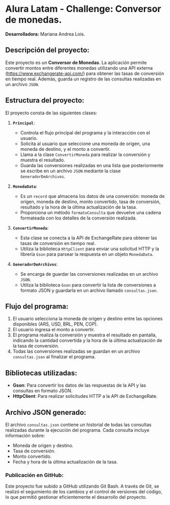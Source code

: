 # Alura Latam - Challenge: Conversor de monedas.

**Desarrolladora:** Mariana Andrea Lois.

## Descripción del proyecto:

Este proyecto es un **Conversor de Monedas**.
La aplicación permite convertir montos entre diferentes monedas utilizando una API externa (https://www.exchangerate-api.com/) para obtener las tasas de conversión en tiempo real.
Además, guarda un registro de las consultas realizadas en un archivo `JSON`.

## Estructura del proyecto:

El proyecto consta de las siguientes clases:

1. **`Principal`**:
    - Controla el flujo principal del programa y la interacción con el usuario.
    - Solicita al usuario que seleccione una moneda de origen, una moneda de destino, y el monto a convertir.
    - Llama a la clase `ConvertirMoneda` para realizar la conversión y muestra el resultado.
    - Guarda las conversiones realizadas en una lista que posteriormente se escribe en un archivo `JSON` mediante la clase `GeneradorDeArchivos`.

2. **`MonedaData`**:
    - Es un `record` que almacena los datos de una conversión: moneda de origen, moneda de destino, monto convertido, tasa de conversión, resultado y la hora de la última actualización de la tasa.
    - Proporciona un método `formatoConsulta` que devuelve una cadena formateada con los detalles de la conversión realizada.

3. **`ConvertirMoneda`**:
    - Esta clase se conecta a la API de ExchangeRate para obtener las tasas de conversión en tiempo real.
    - Utiliza la biblioteca `HttpClient` para enviar una solicitud HTTP y la librería `Gson` para parsear la respuesta en un objeto `MonedaData`.

4. **`GeneradorDeArchivos`**:
    - Se encarga de guardar las conversiones realizadas en un archivo `JSON`.
    - Utiliza la biblioteca `Gson` para convertir la lista de conversiones a formato JSON y guardarla en un archivo llamado `consultas.json`.

## Flujo del programa:

1. El usuario selecciona la moneda de origen y destino entre las opciones disponibles (ARS, USD, BRL, PEN, COP).
2. El usuario ingresa el monto a convertir.
3. El programa realiza la conversión y muestra el resultado en pantalla, indicando la cantidad convertida y la hora de la última actualización de la tasa de conversión.
4. Todas las conversiones realizadas se guardan en un archivo `consultas.json` al finalizar el programa.

## Bibliotecas utilizadas:

- **Gson**: Para convertir los datos de las respuestas de la API y las consultas en formato JSON.
- **HttpClient**: Para realizar solicitudes HTTP a la API de ExchangeRate.

## Archivo JSON generado:

El archivo `consultas.json` contiene un historial de todas las consultas realizadas durante la ejecución del programa.
Cada consulta incluye información sobre:

- Moneda de origen y destino.
- Tasa de conversión.
- Monto convertido.
- Fecha y hora de la última actualización de la tasa.

### Publicación en GitHub:

Este proyecto fue subido a GitHub utilizando Git Bash. 
A través de Git, se realizó el seguimiento de los cambios y el control de versiones del código, lo que permitió gestionar eficientemente el desarrollo del proyecto.
